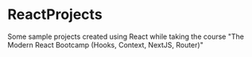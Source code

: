 # ReactProjects
Some sample projects created using React while taking the course "The Modern React Bootcamp (Hooks, Context, NextJS, Router)"
